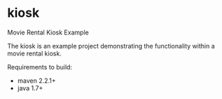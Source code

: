 # kiosk
Movie Rental Kiosk Example

The kiosk is an example project demonstrating the functionality within a movie rental kiosk.

Requirements to build:
- maven 2.2.1+
- java 1.7+
